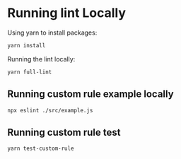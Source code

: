 # Running lint Locally

Using yarn to install packages:

```sh
yarn install
```

Running the lint locally:

```sh
yarn full-lint
```

## Running custom rule example locally

```sh
npx eslint ./src/example.js
```

## Running custom rule test

```sh
yarn test-custom-rule
```
